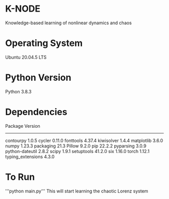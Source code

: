 # K-NODE
Knowledge-based learning of nonlinear dynamics and chaos

# Operating System 
Ubuntu 20.04.5 LTS

# Python Version
Python 3.8.3

# Dependencies
Package           Version
----------------- -------
contourpy         1.0.5
cycler            0.11.0
fonttools         4.37.4
kiwisolver        1.4.4
matplotlib        3.6.0
numpy             1.23.3
packaging         21.3
Pillow            9.2.0
pip               22.2.2
pyparsing         3.0.9
python-dateutil   2.8.2
scipy             1.9.1
setuptools        41.2.0
six               1.16.0
torch             1.12.1
typing_extensions 4.3.0

# To Run
'''python main.py'''
This will start learning the chaotic Lorenz system
